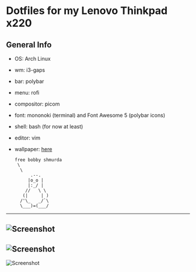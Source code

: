 # Dotfiles for my Lenovo Thinkpad x220

## General Info

- OS: Arch Linux

- wm: i3-gaps

- bar: polybar

- menu: rofi

- compositor: picom

- font: mononoki (terminal) and Font Awesome 5 (polybar icons)

- shell: bash (for now at least)

- editor: vim

- wallpaper: [here](https://i.imgur.com/phAQb7W.png)

	  
      free bobby shmurda 
       \
        \
            .--.
           |o_o |
           |:_/ |
          //   \ \
         (|     | )
        /'\_   _/`\
        \___)=(___/
---
![Screenshot](https://i.imgur.com/hfgeFor.png)
---
![Screenshot](https://i.imgur.com/i7PB8QZ.png)
---
![Screenshot](https://i.imgur.com/iWG6eIQ.png)
